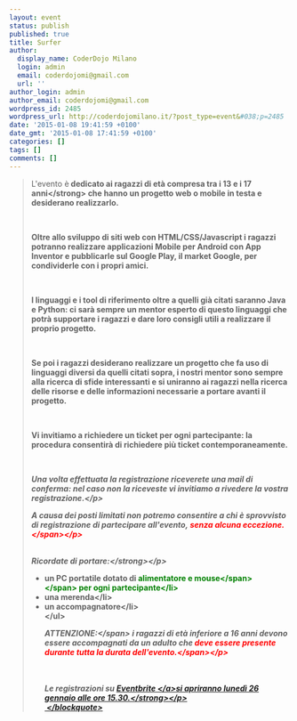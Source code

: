 ```yaml
---
layout: event
status: publish
published: true
title: Surfer
author:
  display_name: CoderDojo Milano
  login: admin
  email: coderdojomi@gmail.com
  url: ''
author_login: admin
author_email: coderdojomi@gmail.com
wordpress_id: 2485
wordpress_url: http://coderdojomilano.it/?post_type=event&#038;p=2485
date: '2015-01-08 19:41:59 +0100'
date_gmt: '2015-01-08 17:41:59 +0100'
categories: []
tags: []
comments: []
---
```

<blockquote>L'evento &egrave;<strong>&nbsp;dedicato ai ragazzi di et&agrave; compresa tra i 13 e i 17 anni<&#47;strong>&nbsp;che hanno un progetto web o mobile in testa e desiderano realizzarlo.</p>
<p>&nbsp;</p>
<p>Oltre allo sviluppo di siti web con HTML&#47;CSS&#47;Javascript i ragazzi potranno realizzare applicazioni Mobile per Android con App Inventor e pubblicarle sul Google Play, il market Google, per condividerle con i propri amici.</p>
<p>&nbsp;</p>
<p>I linguaggi e i tool di riferimento oltre a quelli gi&agrave; citati saranno Java e Python: ci sar&agrave; sempre un mentor esperto di questo linguaggi che potr&agrave; supportare i ragazzi e dare loro consigli utili a realizzare il proprio progetto.</p>
<p>&nbsp;</p>
<p>Se poi i ragazzi desiderano realizzare un progetto che fa uso di linguaggi diversi da quelli citati sopra, i nostri mentor sono sempre alla ricerca di sfide interessanti e si uniranno ai ragazzi nella ricerca delle risorse e delle informazioni necessarie a portare avanti il progetto.</p>
<p>&nbsp;</p>
<p>Vi invitiamo a richiedere&nbsp;un ticket per ogni partecipante: la procedura consentir&agrave; di richiedere pi&ugrave; ticket contemporaneamente.</p>
<p>&nbsp;</p>
<p style="font-style: italic;">Una volta effettuata la registrazione riceverete una mail di conferma: nel caso non la riceveste vi invitiamo a rivedere la vostra registrazione.<&#47;p></p>
<p style="font-style: italic;">A causa dei posti limitati non potremo consentire a chi &egrave; sprovvisto di registrazione di partecipare all'evento,&nbsp;<span style="color: #ff0000;">senza alcuna eccezione.<&#47;span><&#47;p><br />
&nbsp;</p>
<p style="font-style: italic;"><strong>Ricordate di portare:<&#47;strong><&#47;p></p>
<ul>
<li>un PC portatile dotato di&nbsp;<span style="font-weight: bold;"><span style="color: #008000;">alimentatore e mouse<&#47;span><&#47;span>&nbsp;per ogni partecipante<&#47;li>
<li>una merenda<&#47;li>
<li>un accompagnatore<&#47;li><br />
<&#47;ul></p>
<p style="font-style: italic;"><span style="font-weight: bold;">ATTENZIONE:<&#47;span>&nbsp;i ragazzi di et&agrave; inferiore a 16 anni devono essere accompagnati da un adulto che<span style="color: #ff0000;">&nbsp;deve essere presente durante tutta la durata dell'evento.<&#47;span><&#47;p><br />
&nbsp;<br />
&nbsp;</p>
<p style="font-style: italic;"><strong>Le registrazioni su <a href="https:&#47;&#47;www.eventbrite.it&#47;e&#47;biglietti-surfer-by-coderdojo-milano-workingcapital-15252709264" target="_blank">Eventbrite <&#47;a>si apriranno luned&igrave; 26 gennaio alle ore 15.30.<&#47;strong><&#47;p><br />
&nbsp;<&#47;blockquote></p>
